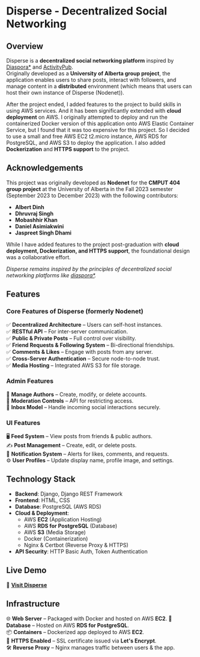 # Disperse - Decentralized Social Networking

## **Overview**

Disperse is a **decentralized social networking platform** inspired by [Diaspora\*](https://diasporafoundation.org/) and [ActivityPub](https://www.w3.org/TR/activitypub/).  
Originally developed as a **University of Alberta group project**, the application enables users to share posts, interact with followers, and manage content in a **distributed** environment (which means that users can host their own instance of Disperse (Nodenet)).

After the project ended, I added features to the project to build skills in using AWS services. And it has been significantly extended with **cloud deployment** on AWS. I originally attempted to deploy and run the containerized Docker version of this application onto AWS Elastic Container Service, but I found that it was too expensive for this project. So I decided to use a small and free AWS EC2 t2.micro instance, AWS RDS for PostgreSQL, and AWS S3 to deploy the application. I also added **Dockerization** and **HTTPS support** to the project.

## **Acknowledgements**

This project was originally developed as **Nodenet** for the **CMPUT 404 group project** at the University of Alberta in the Fall 2023 semester (September 2023 to December 2023) with the following contributors:

- **Albert Dinh**
- **Dhruvraj Singh**
- **Mobashhir Khan**
- **Daniel Asimiakwini**
- **Jaspreet Singh Dhami**

While I have added features to the project post-graduation with **cloud deployment, Dockerization, and HTTPS support**, the foundational design was a collaborative effort.

_Disperse remains inspired by the principles of decentralized social networking platforms like [diaspora\*](https://diasporafoundation.org/)._

## **Features**

### **Core Features of Disperse (formerly Nodenet)**

✅ **Decentralized Architecture** – Users can self-host instances.  
✅ **RESTful API** – For inter-server communication.  
✅ **Public & Private Posts** – Full control over visibility.  
✅ **Friend Requests & Following System** – Bi-directional friendships.  
✅ **Comments & Likes** – Engage with posts from any server.  
✅ **Cross-Server Authentication** – Secure node-to-node trust.  
✅ **Media Hosting** – Integrated AWS S3 for file storage.

### **Admin Features**

🔹 **Manage Authors** – Create, modify, or delete accounts.  
🔹 **Moderation Controls** – API for restricting access.  
🔹 **Inbox Model** – Handle incoming social interactions securely.

### **UI Features**

🖥️ **Feed System** – View posts from friends & public authors.  
✍️ **Post Management** – Create, edit, or delete posts.  
📢 **Notification System** – Alerts for likes, comments, and requests.  
⚙️ **User Profiles** – Update display name, profile image, and settings.

## **Technology Stack**

- **Backend**: Django, Django REST Framework
- **Frontend**: HTML, CSS
- **Database**: PostgreSQL (AWS RDS)
- **Cloud & Deployment**:
  - AWS **EC2** (Application Hosting)
  - AWS **RDS for PostgreSQL** (Database)
  - AWS **S3** (Media Storage)
  - Docker (Containerization)
  - Nginx & Certbot (Reverse Proxy & HTTPS)
- **API Security**: HTTP Basic Auth, Token Authentication

## **Live Demo**

🔗 **[Visit Disperse](https://www.mydisperse.xyz/)**

## **Infrastructure**

🌐 **Web Server** – Packaged with Docker and hosted on AWS **EC2**.
💾 **Database** – Hosted on AWS **RDS for PostgreSQL**.  
📦 **Containers** – Dockerized app deployed to AWS **EC2**.  
🔐 **HTTPS Enabled** – SSL certificate issued via **Let's Encrypt**.  
🛠️ **Reverse Proxy** – Nginx manages traffic between users & the app.
